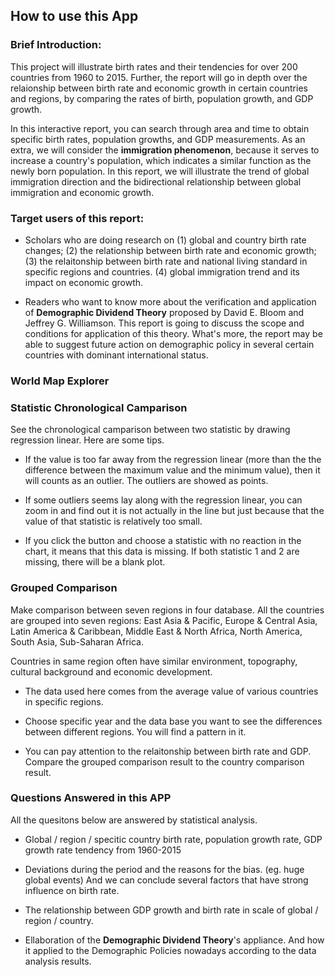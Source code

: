 How to use this App
---

### Brief Introduction:
This project will illustrate birth rates and their tendencies for over 200 countries from 1960 to 2015. Further, the report will go in depth over the relaionship between birth rate and economic growth in certain countries and regions, by comparing the rates of birth, population growth, and GDP growth.

In this interactive report, you can search through area and time to obtain specific birth rates, population growths, and GDP measurements. As an extra, we will consider the **immigration phenomenon**, because it serves to increase a country's  population, which indicates a similar function as the newly born population. In this report, we will illustrate the trend of global immigration direction and the bidirectional relationship between global immigration and economic growth.

### Target users of this report:
- Scholars who are doing research on (1) global and country birth rate changes; (2) the relationship between birth rate and economic growth; (3) the relaitonship between birth rate and national living standard in specific regions and countries. (4) global immigration trend and its impact on economic growth.

- Readers who want to know more about the verification and application of **Demographic Dividend Theory** proposed by David E. Bloom and Jeffrey G. Williamson. This report is going to discuss the scope and conditions for application of this theory. What's more, the report may be able to suggest future action on demographic policy in several certain countries with dominant international status.

### World Map Explorer
### Statistic Chronological Camparison
See the chronological camparison between two statistic by drawing regression linear. Here are some tips.

- If the value is too far away from the regression linear (more than the the difference between the maximum value and the minimum value), then it will counts as an outlier. The outliers are showed as points.

- If some outliers seems lay along with the regression linear, you can zoom in and find out it is not actually in the line but just because that the value of that statistic is relatively too small.

- If you click the button and choose a statistic with no reaction in the chart, it means that this data is missing. If both statistic 1 and 2 are missing, there will be a blank plot.

### Grouped Comparison
Make comparison between seven regions in four database. All the countries are grouped into seven regions: East Asia & Pacific, Europe & Central Asia, Latin America & Caribbean, Middle East & North Africa, North America, South Asia, Sub-Saharan Africa.

Countries in same region often have similar environment, topography, cultural background and economic development.

- The data used here comes from the average value of various countries in specific regions.

- Choose specific year and the data base you want to see the differences between different regions. You will find a pattern in it.

- You can pay attention to the relaitonship between birth rate and GDP. Compare the grouped comparison result to the country comparison result.


### Questions Answered in this APP

All the quesitons below are answered by statistical analysis.
- Global / region / specitic country birth rate, population growth rate, GDP growth rate tendency from 1960-2015

- Deviations during the period and the reasons for the bias. (eg. huge global events) And we can conclude several factors that have strong influence on birth rate.

- The relationship between GDP growth and birth rate in scale of global / region / country.

- Ellaboration of the **Demographic Dividend Theory**'s appliance. And how it applied to the Demographic Policies nowadays according to the data analysis results.
